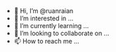 - 👋 Hi, I’m @ruanraian
- 👀 I’m interested in ...
- 🌱 I’m currently learning ...
- 💞️ I’m looking to collaborate on ...
- 📫 How to reach me ...

<!---
ruanraian/ruanraian is a ✨ special ✨ repository because its `README.md` (this file) appears on your GitHub profile.
You can click the Preview link to take a look at your changes.
--->
